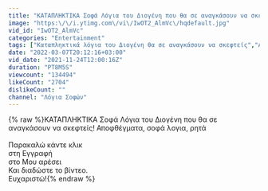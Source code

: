 ```yaml
---
title: "ΚΑΤΑΠΛΗΚΤΙΚΑ Σοφά Λόγια του Διογένη που θα σε αναγκάσουν να σκεφτείς! Αποφθέγματα, σοφά λογια, ρητά"
image: "https:\/\/i.ytimg.com\/vi\/IwOT2_AlmVc\/hqdefault.jpg"
vid_id: "IwOT2_AlmVc"
categories: "Entertainment"
tags: ["Καταπληκτικά λόγια του Διογένη θα σε αναγκάσουν να σκεφτείς","Αποφθέγματα Διογένη","Διογένης"]
date: "2022-03-07T20:12:16+03:00"
vid_date: "2021-11-24T12:00:16Z"
duration: "PT8M5S"
viewcount: "134494"
likeCount: "2704"
dislikeCount: ""
channel: "Λόγια Σοφών"
---
```

{% raw %}ΚΑΤΑΠΛΗΚΤΙΚΑ Σοφά Λόγια του Διογένη που θα σε αναγκάσουν να σκεφτείς! Αποφθέγματα, σοφά λογια, ρητά <br /><br />Παρακαλώ κάντε κλικ<br />στη Εγγραφή <br />στο Μου αρέσει<br />Και διαδώστε το βίντεο.<br />Ευχαριστώ!{% endraw %}
